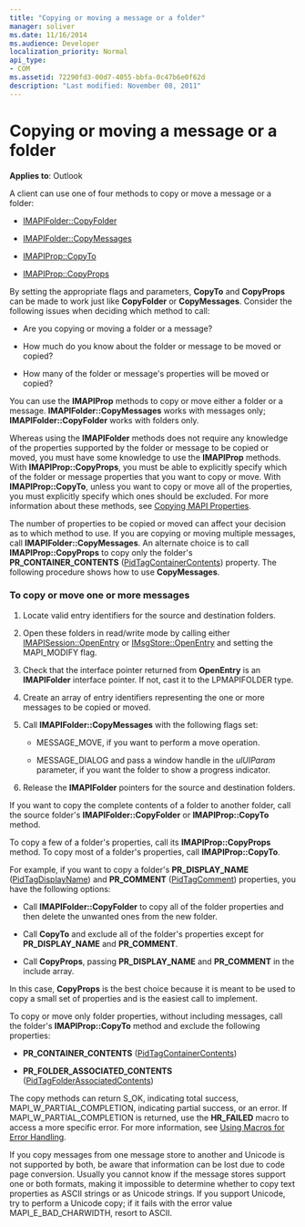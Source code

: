 ```yaml
---
title: "Copying or moving a message or a folder"
manager: soliver
ms.date: 11/16/2014
ms.audience: Developer
localization_priority: Normal
api_type:
- COM
ms.assetid: 72290fd3-00d7-4055-bbfa-0c47b6e0f62d
description: "Last modified: November 08, 2011"
---
```


# Copying or moving a message or a folder
  
**Applies to**: Outlook 
  
A client can use one of four methods to copy or move a message or a folder:
  
- [IMAPIFolder::CopyFolder](imapifolder-copyfolder.md)
    
- [IMAPIFolder::CopyMessages](imapifolder-copymessages.md)
    
- [IMAPIProp::CopyTo](imapiprop-copyto.md)
    
- [IMAPIProp::CopyProps](imapiprop-copyprops.md)
    
By setting the appropriate flags and parameters, **CopyTo** and **CopyProps** can be made to work just like **CopyFolder** or **CopyMessages**. Consider the following issues when deciding which method to call:
  
- Are you copying or moving a folder or a message?
    
- How much do you know about the folder or message to be moved or copied?
    
- How many of the folder or message's properties will be moved or copied?
    
You can use the **IMAPIProp** methods to copy or move either a folder or a message. **IMAPIFolder::CopyMessages** works with messages only; **IMAPIFolder::CopyFolder** works with folders only. 
  
Whereas using the **IMAPIFolder** methods does not require any knowledge of the properties supported by the folder or message to be copied or moved, you must have some knowledge to use the **IMAPIProp** methods. With **IMAPIProp::CopyProps**, you must be able to explicitly specify which of the folder or message properties that you want to copy or move. With **IMAPIProp::CopyTo**, unless you want to copy or move all of the properties, you must explicitly specify which ones should be excluded. For more information about these methods, see [Copying MAPI Properties](copying-mapi-properties.md).
  
The number of properties to be copied or moved can affect your decision as to which method to use. If you are copying or moving multiple messages, call **IMAPIFolder::CopyMessages**. An alternate choice is to call **IMAPIProp::CopyProps** to copy only the folder's **PR_CONTAINER_CONTENTS** ([PidTagContainerContents](pidtagcontainercontents-canonical-property.md)) property. The following procedure shows how to use **CopyMessages**. 
  
### To copy or move one or more messages
  
1. Locate valid entry identifiers for the source and destination folders.
    
2. Open these folders in read/write mode by calling either [IMAPISession::OpenEntry](imapisession-openentry.md) or [IMsgStore::OpenEntry](imsgstore-openentry.md) and setting the MAPI_MODIFY flag. 
    
3. Check that the interface pointer returned from **OpenEntry** is an **IMAPIFolder** interface pointer. If not, cast it to the LPMAPIFOLDER type. 
    
4. Create an array of entry identifiers representing the one or more messages to be copied or moved. 
    
5. Call **IMAPIFolder::CopyMessages** with the following flags set: 
    
   - MESSAGE_MOVE, if you want to perform a move operation. 
    
   - MESSAGE_DIALOG and pass a window handle in the  _ulUIParam_ parameter, if you want the folder to show a progress indicator. 
    
6. Release the **IMAPIFolder** pointers for the source and destination folders. 
    
If you want to copy the complete contents of a folder to another folder, call the source folder's **IMAPIFolder::CopyFolder** or **IMAPIProp::CopyTo** method. 
  
To copy a few of a folder's properties, call its **IMAPIProp::CopyProps** method. To copy most of a folder's properties, call **IMAPIProp::CopyTo**. 
  
For example, if you want to copy a folder's **PR_DISPLAY_NAME** ([PidTagDisplayName](pidtagdisplayname-canonical-property.md)) and **PR_COMMENT** ([PidTagComment](pidtagcomment-canonical-property.md)) properties, you have the following options:
  
- Call **IMAPIFolder::CopyFolder** to copy all of the folder properties and then delete the unwanted ones from the new folder. 
    
- Call **CopyTo** and exclude all of the folder's properties except for **PR_DISPLAY_NAME** and **PR_COMMENT**. 
    
- Call **CopyProps**, passing **PR_DISPLAY_NAME** and **PR_COMMENT** in the include array. 
    
In this case, **CopyProps** is the best choice because it is meant to be used to copy a small set of properties and is the easiest call to implement. 
  
To copy or move only folder properties, without including messages, call the folder's **IMAPIProp::CopyTo** method and exclude the following properties: 
  
- **PR_CONTAINER_CONTENTS** ([PidTagContainerContents](pidtagcontainercontents-canonical-property.md))
    
- **PR_FOLDER_ASSOCIATED_CONTENTS** ([PidTagFolderAssociatedContents](pidtagfolderassociatedcontents-canonical-property.md))
    
The copy methods can return S_OK, indicating total success, MAPI_W_PARTIAL_COMPLETION, indicating partial success, or an error. If MAPI_W_PARTIAL_COMPLETION is returned, use the **HR_FAILED** macro to access a more specific error. For more information, see [Using Macros for Error Handling](using-macros-for-error-handling.md).
  
If you copy messages from one message store to another and Unicode is not supported by both, be aware that information can be lost due to code page conversion. Usually you cannot know if the message stores support one or both formats, making it impossible to determine whether to copy text properties as ASCII strings or as Unicode strings. If you support Unicode, try to perform a Unicode copy; if it fails with the error value MAPI_E_BAD_CHARWIDTH, resort to ASCII.
  

